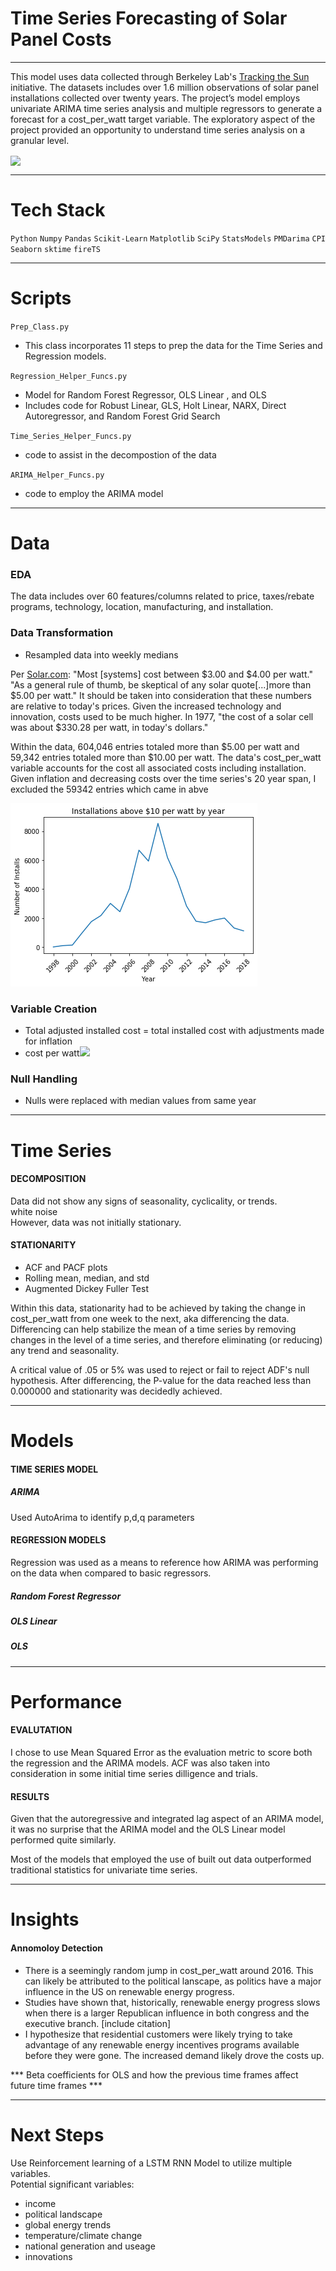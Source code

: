 # Time Series Forecasting of Solar Panel Costs 
--- 
This model uses data collected through Berkeley Lab's [Tracking the Sun](https://emp.lbl.gov/tracking-the-sun/) initiative. 
The datasets includes over 1.6 million observations of solar panel installations collected over twenty years. 
The project’s model employs univariate ARIMA time series analysis and multiple regressors to generate a forecast for a cost_per_watt target variable. The exploratory aspect of the project provided an opportunity to understand time series analysis on a granular level.  

<img  src="https://www.ecmag.com/sites/default/files/solar-energy-city.jpg" align="center"  >

---
# Tech Stack

`Python`
`Numpy`
`Pandas`
`Scikit-Learn`
`Matplotlib`
`SciPy`
`StatsModels`
`PMDarima`
`CPI`
`Seaborn`
`sktime`
`fireTS`

---
# Scripts
`Prep_Class.py`
- This class incorporates 11 steps to prep the data for the Time Series and Regression models. 

`Regression_Helper_Funcs.py`
- Model for Random Forest Regressor, OLS Linear , and OLS 
- Includes code for Robust Linear, GLS, Holt Linear, NARX, Direct Autoregressor, and Random Forest Grid Search

`Time_Series_Helper_Funcs.py`
- code to assist in the decompostion of the data

`ARIMA_Helper_Funcs.py`
- code to employ the ARIMA model 

--- 
# Data 

### EDA
The data includes over 60 features/columns related to price, taxes/rebate programs, technology, location, manufacturing, and installation. 

### Data Transformation
- Resampled data into weekly medians

Per [Solar.com](https://www.solar.com/learn/solar-panel-cost/):
"Most [systems] cost between $3.00 and $4.00 per watt." "As a general rule of thumb, be skeptical of any solar quote[...]more than $5.00 per watt." It should be taken into consideration that these numbers are relative to today's prices. Given the increased technology and innovation, costs used to be much higher. In 1977, "the cost of a solar cell was about $330.28 per watt, in today's dollars." 

Within the data, 604,046 entries totaled more than $5.00 per watt and 59,342 entries totaled more than $10.00 per watt. The data's cost_per_watt variable accounts for the cost all associated costs including installation. Given inflation and decreasing costs over the time series's 20 year span, I excluded the 59342 entries which came in abve 

<img src="imgs/watt_outliers.png">


### Variable Creation
- Total adjusted installed  cost = 
total installed cost with adjustments made for inflation<br> 
- cost per watt<img src="https://latex.codecogs.com/gif.latex?\dpi{100}&space;\fn_phv&space;\small&space;=\frac&space;{\textup{total&space;adjusted&space;installed&space;costs}}{\textup{system&space;size}}" />

### Null Handling
- Nulls were replaced with median values from same year
  
---
# Time Series 

#### DECOMPOSITION 
Data did not show any signs of seasonality, cyclicality, or trends. <br>
white noise<br>
However, data was not initially stationary. 

 #### STATIONARITY
- ACF and PACF plots 
- Rolling mean, median, and std
- Augmented Dickey Fuller Test


Within this data, stationarity had to be achieved by taking the change in cost_per_watt from one week to the next, aka differencing the data. 
Differencing can help stabilize the mean of a time series by removing changes in the level of a time series, and therefore eliminating (or reducing) any trend and seasonality.

A critical value of .05 or 5% was used to reject or fail to reject ADF's null hypothesis. After differencing, the P-value for the data reached less than 0.000000 and stationarity was decidedly achieved. 

---
# Models

#### TIME SERIES MODEL
##### ARIMA 
Used AutoArima to identify p,d,q parameters


#### REGRESSION MODELS
Regression was used as a means to reference how ARIMA was performing on the data when compared to basic regressors. 
##### Random Forest Regressor
##### OLS Linear 
##### OLS 
---
#  Performance 

#### EVALUTATION
I chose to use Mean Squared Error as the evaluation metric to score both the regression and the ARIMA models. ACF was also taken into consideration in some initial time series dilligence and trials.

#### RESULTS
Given that the autoregressive and integrated lag aspect of an ARIMA model, it was no surprise that the ARIMA model and the OLS Linear model performed quite similarly. 

Most of the models that employed the use of built out data outperformed traditional statistics for univariate time series.




---
#  Insights

#### Annomoloy Detection 
- There is a seemingly random jump in cost_per_watt around 2016. This can likely be attributed to the political lanscape, as politics have a major influence in the US on renewable energy progress. 
- Studies have shown that, historically, renewable energy progress slows when there is a larger Republican influence in both congress and the executive branch. [include citation]
- I hypothesize that residential customers were likely trying to take advantage of any renewable energy incentives programs available before they were gone. The increased demand likely drove the costs up. 

*** Beta coefficients for OLS and how the previous time frames affect future time frames ***

---
#  Next Steps

Use Reinforcement learning of a LSTM RNN Model to utilize multiple variables.<br>
Potential significant variables:
- income
- political landscape
- global energy trends
- temperature/climate change
- national generation and useage
- innovations

